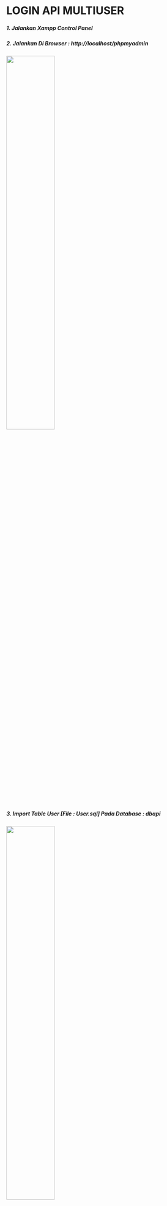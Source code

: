 # LOGIN API MULTIUSER

##### 1. Jalankan  Xampp Control Panel
##### 2. Jalankan Di Browser : http://localhost/phpmyadmin
<img src="https://github.com/Rifkyyandi/Pemrograman-Berorientasi-Object-Lanjutan/assets/122662185/8caa097c-6eed-44a7-b932-c2e3e2b13ad0" width=50% height=50%>

##### 3. Import Table User [File : User.sql] Pada Database : dbapi
<img src="https://github.com/Rifkyyandi/Pemrograman-Berorientasi-Object-Lanjutan/assets/122662185/8ad21997-8ecf-42b3-894f-cdde5e324b94" width=50% height=50%>

##### 4. Exstrak File Login_api_multiuser.zip Pada C:\xampp\htdocs [File : Login_api_multiuser.zip], Setelah itu Buka Dan Edit Database.php Pada appakademik Sesuaikan dengan Database Yang terintegrasi (Contoh Database : dbapi, Dengan Tabel : User.sql)
<img src="https://github.com/Rifkyyandi/Pemrograman-Berorientasi-Object-Lanjutan/assets/122662185/a6ce1aa8-245f-4ba6-9157-c8b95dfb1dab" width=50% height=50%>

##### 5. Edit Source URL [File : User.py] Pada Line 9 ("http://localhost/appakademik/users_api.php")
##### 6. Lakukan Testing Sederhana Dengan Menjalankan URL : "http://localhost/appakademik/users_api.php" Di Browser

# TESTING
##### 1. Dashboard
<img src="https://github.com/Rifkyyandi/Pemrograman-Berorientasi-Object-Lanjutan/assets/122662185/eef29be9-e8f0-45ff-87eb-a04db615b73a" width=50% height=50%>

##### 2. Login
<img src="https://github.com/Rifkyyandi/Pemrograman-Berorientasi-Object-Lanjutan/assets/122662185/37f4eda2-9546-450a-ba26-c4440244db29" width=50% height=50%>
<img src="https://github.com/Rifkyyandi/Pemrograman-Berorientasi-Object-Lanjutan/assets/122662185/b6b08289-b599-443f-b698-da32fb828257" width=50% height=50%>
<img src="https://github.com/Rifkyyandi/Pemrograman-Berorientasi-Object-Lanjutan/assets/122662185/0dd86247-c4ae-4c5f-962b-a4e8733e557f" width=50% height=50%>

##### 3. Menu Admin
<img src="https://github.com/Rifkyyandi/Pemrograman-Berorientasi-Object-Lanjutan/assets/122662185/b29bb376-5f49-4572-8169-4d3c07e229bd" width=50% height=50%>

##### 4. Menu Dosen
<img src="https://github.com/Rifkyyandi/Pemrograman-Berorientasi-Object-Lanjutan/assets/122662185/0813c3d7-2121-4480-9226-7f4abc8bfcef" width=50% height=50%>

##### 5. Menu Mahasiswa
<img src="https://github.com/Rifkyyandi/Pemrograman-Berorientasi-Object-Lanjutan/assets/122662185/69c39948-3528-428b-a7ab-aab8af0ec129" width=50% height=50%>
